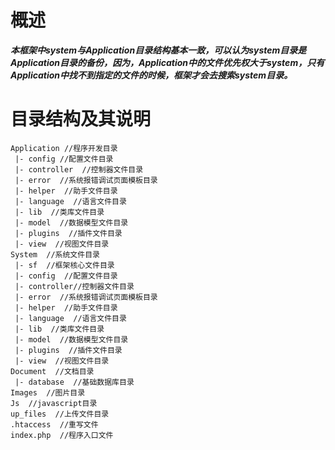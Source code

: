 # 概述 #

**_本框架中system与Application目录结构基本一致，可以认为system目录是Application目录的备份，因为，Application中的文件优先权大于system，只有Application中找不到指定的文件的时候，框架才会去搜索system目录。_**


# 目录结构及其说明 #

```
Application //程序开发目录
 |- config //配置文件目录
 |- controller  //控制器文件目录
 |- error  //系统报错调试页面模板目录
 |- helper  //助手文件目录
 |- language  //语言文件目录
 |- lib  //类库文件目录
 |- model  //数据模型文件目录
 |- plugins  //插件文件目录
 |- view  //视图文件目录
System  //系统文件目录
 |- sf  //框架核心文件目录
 |- config  //配置文件目录
 |- controller//控制器文件目录
 |- error  //系统报错调试页面模板目录
 |- helper  //助手文件目录
 |- language  //语言文件目录
 |- lib  //类库文件目录
 |- model  //数据模型文件目录
 |- plugins  //插件文件目录
 |- view  //视图文件目录
Document  //文档目录
 |- database  //基础数据库目录
Images  //图片目录
Js  //javascript目录
up_files  //上传文件目录
.htaccess  //重写文件
index.php  //程序入口文件
```
